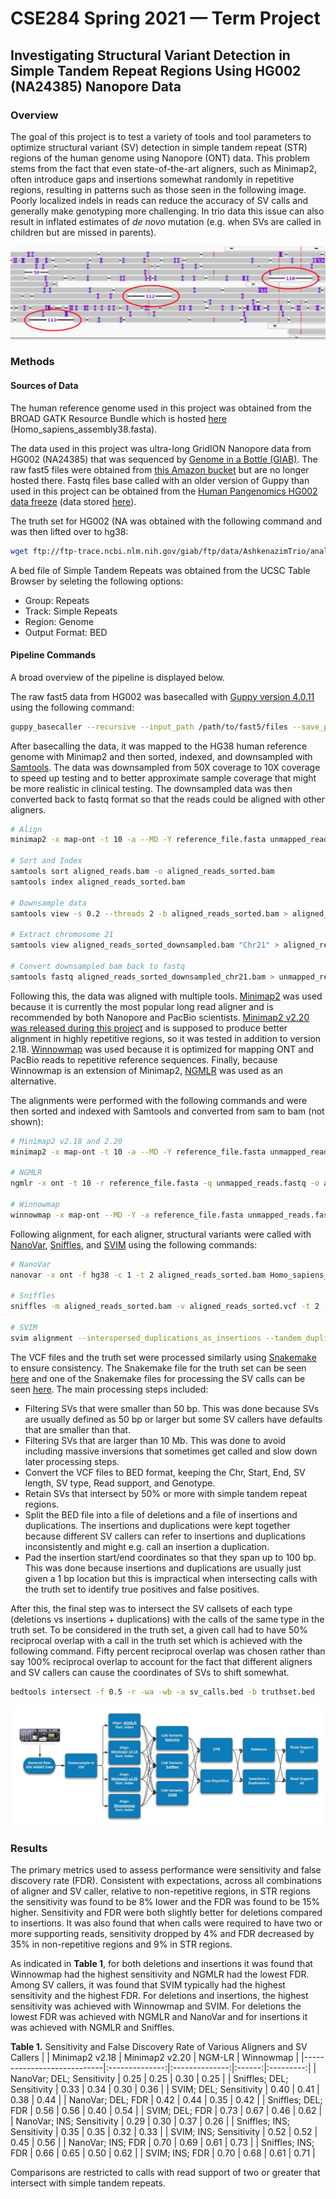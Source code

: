 # CSE284 Spring 2021 — Term Project

## Investigating Structural Variant Detection in Simple Tandem Repeat Regions Using HG002 (NA24385) Nanopore Data

### Overview

The goal of this project is to test a variety of tools and tool parameters to optimize structural variant (SV) detection in simple tandem repeat (STR) regions of the human genome using Nanopore (ONT) data. This problem stems from the fact that even state-of-the-art aligners, such as Minimap2, often introduce gaps and insertions somewhat randomly in repetitive regions, resulting in patterns such as those seen in the following image. Poorly localized indels in reads can reduce the accuracy of SV calls and generally make genotyping more challenging. In trio data this issue can also result in inflated estimates of _de novo_ mutation (e.g. when SVs are called in children but are missed in parents). 


![alt text](https://github.com/CharlesARoy/CSE284_Sp21/blob/main/misaligned_deletions.jpg?raw=true)


### Methods

#### Sources of Data

The human reference genome used in this project was obtained from the BROAD GATK Resource Bundle which is hosted [here](https://console.cloud.google.com/storage/browser/genomics-public-data/resources/broad/hg38/v0) (Homo_sapiens_assembly38.fasta).

The data used in this project was ultra-long GridION Nanopore data from HG002 (NA24385) that was sequenced by [Genome in a Bottle (GIAB)](https://www.nist.gov/programs-projects/genome-bottle). The raw fast5 files were obtained from [this Amazon bucket](https://s3-us-west-2.amazonaws.com/human-pangenomics/index.html?prefix=) but are no longer hosted there. Fastq files base called with an older version of Guppy than used in this project can be obtained from the [Human Pangenomics HG002 data freeze](https://github.com/human-pangenomics/HG002_Data_Freeze_v1.0) (data stored [here](https://s3-us-west-2.amazonaws.com/human-pangenomics/index.html?prefix=NHGRI_UCSC_panel/HG002/hpp_HG002_NA24385_son_v1/nanopore/)).

The truth set for HG002 (NA was obtained with the following command and was then lifted over to hg38:
```bash
wget ftp://ftp-trace.ncbi.nlm.nih.gov/giab/ftp/data/AshkenazimTrio/analysis/NIST_SVs_Integration_v0.6/HG002_SVs_Tier1_v0.6.vcf.gz
```

A bed file of Simple Tandem Repeats was obtained from the UCSC Table Browser by seleting the following options:
* Group: Repeats
* Track: Simple Repeats
* Region: Genome
* Output Format: BED


#### Pipeline Commands

A broad overview of the pipeline is displayed below.

The raw fast5 data from HG002 was basecalled with [Guppy version 4.0.11](https://mirror.oxfordnanoportal.com/software/analysis/ont-guppy_4.0.11_linux64.tar.gz) using the following command:
```bash
guppy_basecaller --recursive --input_path /path/to/fast5/files --save_path /output/path --config dna_r9.4.1_450bps_hac.cfg --verbose_logs --device "cuda:all"
```

After basecalling the data, it was mapped to the HG38 human reference genome with Minimap2 and then sorted, indexed, and downsampled with [Samtools](http://www.htslib.org/). The data was downsampled from 50X coverage to 10X coverage to speed up testing and to better approximate sample coverage that might be more realistic in clinical testing. The downsampled data was then converted back to fastq format so that the reads could be aligned with other aligners. 
```bash
# Align
minimap2 -x map-ont -t 10 -a --MD -Y reference_file.fasta unmapped_reads.fastq -o aligned_reads.bam

# Sort and Index
samtools sort aligned_reads.bam -o aligned_reads_sorted.bam
samtools index aligned_reads_sorted.bam

# Downsample data
samtools view -s 0.2 --threads 2 -b aligned_reads_sorted.bam > aligned_reads_sorted_downsampled.bam

# Extract chromosome 21
samtools view aligned_reads_sorted_downsampled.bam "Chr21" > aligned_reads_sorted_downsampled_chr21.bam

# Convert downsampled bam back to fastq
samtools fastq aligned_reads_sorted_downsampled_chr21.bam > unmapped_reads_downsampled_chr21.fastq
```

Following this, the data was aligned with multiple tools. [Minimap2](https://github.com/lh3/minimap2) was used because it is currently the most popular long read aligner and is recommended by both Nanopore and PacBio scientists. [Minimap2 v2.20 was released during this project](https://github.com/lh3/minimap2/blob/master/NEWS.md) and is supposed to produce better alignment in highly repetitive regions, so it was tested in addition to version 2.18. [Winnowmap](https://github.com/marbl/Winnowmap) was used because it is optimized for mapping ONT and PacBio reads to repetitive reference sequences. Finally, because Winnowmap is an extension of Minimap2, [NGMLR](https://github.com/philres/ngmlr) was used as an alternative.

The alignments were performed with the following commands and were then sorted and indexed with Samtools and converted from sam to bam (not shown):
```bash
# Minimap2 v2.18 and 2.20
minimap2 -x map-ont -t 10 -a --MD -Y reference_file.fasta unmapped_reads.fastq -o aligned_reads.bam

# NGMLR
ngmlr -x ont -t 10 -r reference_file.fasta -q unmapped_reads.fastq -o aligned_reads.sam

# Winnowmap
winnowmap -x map-ont --MD -Y -a reference_file.fasta unmapped_reads.fastq -o aligned_reads.sam
```

Following alignment, for each aligner, structural variants were called with [NanoVar](https://github.com/benoukraflab/NanoVar), [Sniffles](https://github.com/fritzsedlazeck/Sniffles), and [SVIM](https://github.com/eldariont/svim) using the following commands:
```bash
# NanoVar
nanovar -x ont -f hg38 -c 1 -t 2 aligned_reads_sorted.bam Homo_sapiens_assembly38.fasta ./nanovar_work_dir

# Sniffles
sniffles -m aligned_reads_sorted.bam -v aligned_reads_sorted.vcf -t 2 -s 1 -n -1 --genotype --cluster

# SVIM
svim alignment --interspersed_duplications_as_insertions --tandem_duplications_as_insertions --max_sv_size 10000000 ./svim_work_dir aligned_reads_sorted.bam Homo_sapiens_assembly38.fasta
```

The VCF files and the truth set were processed similarly using [Snakemake](https://snakemake.readthedocs.io/en/stable/) to ensure consistency. The Snakemake file for the truth set can be seen [here](https://github.com/CharlesARoy/CSE284_Sp21/blob/main/snakefile_preparing_truth_set) and one of the Snakemake files for processing the SV calls can be seen [here](https://github.com/CharlesARoy/CSE284_Sp21/blob/main/snakefile_post-processing_sniffles-svs). The main processing steps included:
* Filtering SVs that were smaller than 50 bp. This was done because SVs are usually defined as 50 bp or larger but some SV callers have defaults that are smaller than that.
* Filtering SVs that are larger than 10 Mb. This was done to avoid including massive inversions that sometimes get called and slow down later processing steps.
* Convert the VCF files to BED format, keeping the Chr, Start, End, SV length, SV type, Read support, and Genotype.
* Retain SVs that intersect by 50% or more with simple tandem repeat regions.
* Split the BED file into a file of deletions and a file of insertions and duplications. The insertions and duplications were kept together because different SV callers can refer to insertions and duplications inconsistently and might e.g. call an insertion a duplication.
* Pad the insertion start/end coordinates so that they span up to 100 bp. This was done because insertions and duplications are usually just given a 1 bp location but this is impractical when intersecting calls with the truth set to identify true positives and false positives. 

After this, the final step was to intersect the SV callsets of each type (deletions vs insertions + duplications) with the calls of the same type in the truth set. To be considered in the truth set, a given call had to have 50% reciprocal overlap with a call in the truth set which is achieved with the following command. Fifty percent reciprocal overlap was chosen rather than say 100% reciprocal overlap to account for the fact that different aligners and SV callers can cause the coordinates of SVs to shift somewhat.

```bash
bedtools intersect -f 0.5 -r -wa -wb -a sv_calls.bed -b truthset.bed
```


![alt text](https://github.com/CharlesARoy/CSE284_Sp21/blob/main/Flowchart.jpeg?raw=true)


### Results

The primary metrics used to assess performance were sensitivity and false discovery rate (FDR). Consistent with expectations, across all combinations of aligner and SV caller, relative to non-repetitive regions, in STR regions the sensitivity was found to be 8% lower and the FDR was found to be 15% higher. Sensitivity and FDR were both slightly better for deletions compared to insertions. It was also found that when calls were required to have two or more supporting reads, sensitivity dropped by 4% and FDR decreased by 35% in non-repetitive regions and 9% in STR regions.

As indicated in **Table 1**, for both deletions and insertions it was found that Winnowmap had the highest sensitivity and NGMLR had the lowest FDR. Among SV callers, it was found that SVIM typically had the highest sensitivity and the highest FDR. For deletions and insertions, the highest sensitivity was achieved with Winnowmap and SVIM. For deletions the lowest FDR was achieved with NGMLR and NanoVar and for insertions it was achieved with NGMLR and Sniffles.

**Table 1.** Sensitivity and False Discovery Rate of Various Aligners and SV Callers
|                            | Minimap2 v2.18 | Minimap2 v2.20 | NGM-LR | Winnowmap |
|----------------------------|:--------------:|:--------------:|:------:|:---------:|
|  NanoVar; DEL; Sensitivity |      0.25      |      0.25      |  0.30  |    0.25   |
| Sniffles; DEL; Sensitivity |      0.33      |      0.34      |  0.30  |    0.36   |
|   SVIM; DEL; Sensitivity   |      0.40      |      0.41      |  0.38  |    0.44   |
|      NanoVar; DEL; FDR     |      0.42      |      0.44      |  0.35  |    0.42   |
|     Sniffles; DEL; FDR     |      0.56      |      0.56      |  0.40  |    0.54   |
|       SVIM; DEL; FDR       |      0.73      |      0.67      |  0.46  |    0.62   |
|  NanoVar; INS; Sensitivity |      0.29      |      0.30      |  0.37  |    0.26   |
| Sniffles; INS; Sensitivity |      0.35      |      0.35      |  0.32  |    0.33   |
|   SVIM; INS; Sensitivity   |      0.52      |      0.52      |  0.45  |    0.56   |
|      NanoVar; INS; FDR     |      0.70      |      0.69      |  0.61  |    0.73   |
|     Sniffles; INS; FDR     |      0.66      |      0.65      |  0.50  |    0.62   |
|       SVIM; INS; FDR       |      0.70      |      0.68      |  0.61  |    0.71   |

Comparisons are restricted to calls with read support of two or greater that intersect with simple tandem repeats.
